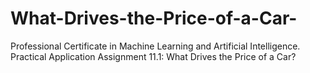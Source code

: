 # What-Drives-the-Price-of-a-Car-
Professional Certificate in Machine Learning and Artificial Intelligence. Practical Application Assignment 11.1: What Drives the Price of a Car?
